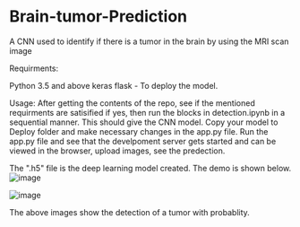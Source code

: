 # Brain-tumor-Prediction
A CNN used to identify if there is a tumor in the brain by using the MRI scan image

Requirments:
  
  Python 3.5 and above 
  keras
  flask - To deploy the model.
  
Usage:
  After getting the contents of the repo, see if the mentioned requirments are satisified if yes, then run the blocks in detection.ipynb in a sequential manner. 
  This should give the CNN model. Copy your model to Deploy folder and make necessary changes in the app.py file.
  Run the app.py file and see that the develpoment server gets started and can be viewed in the browser, upload images, see the predection.
  
  The ".h5" file is the deep learning model created. The demo is shown below.
  ![image](https://user-images.githubusercontent.com/69049502/133123338-ba24d511-de45-4502-accb-1a7f44470177.png)
  
  ![image](https://user-images.githubusercontent.com/69049502/133123533-68e574eb-f857-4328-aab6-64146cb23d7c.png)


  The above images show the detection of a tumor with probablity.
  
